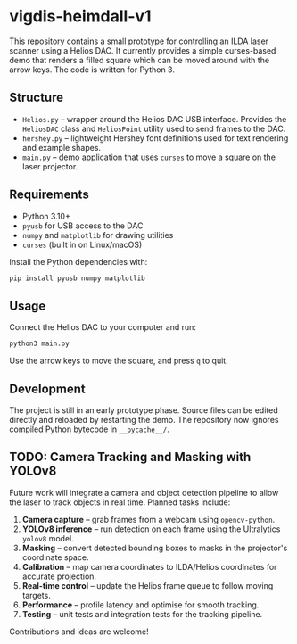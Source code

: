 # vigdis-heimdall-v1

This repository contains a small prototype for controlling an ILDA laser scanner using a Helios DAC.
It currently provides a simple curses-based demo that renders a filled square which can be moved around
with the arrow keys.  The code is written for Python 3.

## Structure

- `Helios.py` – wrapper around the Helios DAC USB interface.  Provides the `HeliosDAC` class
  and `HeliosPoint` utility used to send frames to the DAC.
- `hershey.py` – lightweight Hershey font definitions used for text rendering and example shapes.
- `main.py` – demo application that uses `curses` to move a square on the laser projector.

## Requirements

- Python 3.10+
- `pyusb` for USB access to the DAC
- `numpy` and `matplotlib` for drawing utilities
- `curses` (built in on Linux/macOS)

Install the Python dependencies with:

```bash
pip install pyusb numpy matplotlib
```

## Usage

Connect the Helios DAC to your computer and run:

```bash
python3 main.py
```

Use the arrow keys to move the square, and press `q` to quit.

## Development

The project is still in an early prototype phase.  Source files can be edited directly and
reloaded by restarting the demo.  The repository now ignores compiled Python bytecode in
`__pycache__/`.

## TODO: Camera Tracking and Masking with YOLOv8

Future work will integrate a camera and object detection pipeline to allow the laser to track
objects in real time.  Planned tasks include:

1. **Camera capture** – grab frames from a webcam using `opencv-python`.
2. **YOLOv8 inference** – run detection on each frame using the Ultralytics `yolov8` model.
3. **Masking** – convert detected bounding boxes to masks in the projector's coordinate space.
4. **Calibration** – map camera coordinates to ILDA/Helios coordinates for accurate projection.
5. **Real-time control** – update the Helios frame queue to follow moving targets.
6. **Performance** – profile latency and optimise for smooth tracking.
7. **Testing** – unit tests and integration tests for the tracking pipeline.

Contributions and ideas are welcome!
